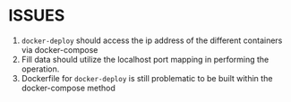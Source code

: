 # ISSUES

1. `docker-deploy` should access the ip address of the different containers via docker-compose
2. Fill data should utilize the localhost port mapping in performing the operation.
3. Dockerfile for `docker-deploy` is still problematic to be built within the docker-compose method